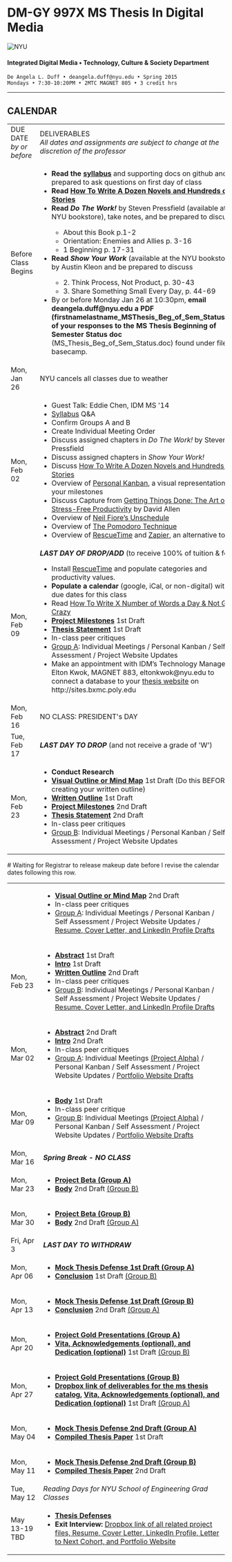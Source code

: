 # DM-GY 997X MS Thesis In Digital Media

![NYU](http://ws2.polishedsolid.com/de/nyu_soe_logo.png)
#### Integrated Digital Media • Technology, Culture & Society Department 

    De Angela L. Duff • deangela.duff@nyu.edu • Spring 2015 
    Mondays • 7:30-10:20PM • 2MTC MAGNET 805 • 3 credit hrs

---

## CALENDAR


<table>
<tr>
    <td width="15%">DUE DATE<br>
    <i>by or before</i></td>
    <td width="85%">DELIVERABLES<br><i>All dates and assignments are subject to change at the discretion of the professor</i></td> 
</tr>
<tr>
    <td>Before Class Begins</td>
    <td>
    <ul>
    <li><strong>Read the <a href="dm997X_ms_thesis_syllabus.md">syllabus</a></strong> and supporting docs on github and be prepared to ask questions on first day of class</li>
     <li><strong>Read <a href="http://chrisguillebeau.com/how-to-write-a-dozen-novels-and-hundreds-of-stories" target="_blank">How To Write A Dozen Novels and Hundreds of Stories</a></strong></li>
     <li><strong>Read <i>Do The Work!</i></strong> by Steven Pressfield (available at the NYU bookstore), take notes, and be prepared to discuss</li>
        <ul>
        <li>About this Book p.1-2</li>
        <li>Orientation: Enemies and Allies p. 3-16</li>
        <li>1 Beginning p. 17-31</li>
        </ul>
    <li><strong>Read <i>Show Your Work</i></strong> (available at the NYU bookstore) by Austin Kleon and be prepared to discuss</li>
        <ul>
        <li>2. Think Process, Not Product, p. 30-43</li>
        <li>3. Share Something Small Every Day, p. 44-69</li>
        </ul>  
    <li>By or before Monday Jan 26 at 10:30pm, <strong>email deangela.duff@nyu.edu a PDF (firstnamelastname_MSThesis_Beg_of_Sem_Status.pdf) of your responses to the MS Thesis Beginning of Semester Status doc</strong> (MS_Thesis_Beg_of_Sem_Status.doc) found under files on basecamp.</li>
    </ul></td>    
</tr>
<tr>
    <td>Mon, Jan 26</td>
    <td>NYU cancels all classes due to weather</td>
</tr>
<tr>
    <td>Mon, Feb 02</td>
    <td>
        <ul>
        <li>Guest Talk: Eddie Chen, IDM MS '14</li>
        <li><a href="dm997X_ms_thesis_syllabus.md">Syllabus</a> Q&amp;A</li>
        <li>Confirm Groups A and B</li>
        <li>Create Individual Meeting Order</li>
        <li>Discuss assigned chapters in <i>Do The Work!</i></strong> by Steven Pressfield</li>
        <li>Discuss assigned chapters in <i>Show Your Work!</i></li>
        <li>Discuss <a href="http://chrisguillebeau.com/how-to-write-a-dozen-novels-and-hundreds-of-stories" target="_blank">How To Write A Dozen Novels and Hundreds of Stories</a></li>
        <li>Overview of <a href="http://personalkanban.com" target="_blank">Personal Kanban</a>, a visual representation of your milestones</li>
        <li>Discuss Capture from <a href="http://www.amazon.com/Getting-Things-Done-Stress-Free-Productivity/dp/0142000280/ref=sr_1_1?ie=UTF8&qid=1420844841&sr=8-1&keywords=getting+things+done" target="_blank">Getting Things Done: The Art of Stress-Free Productivity</a> by David Allen
        <li>Overview of <a href="http://www.lifeclever.com/how-to-unschedule-your-work-and-enjoy-guilt-free-play" target="_blank">Neil Fiore’s Unschedule</a></li>
        <li>Overview of <a href="http://pomodorotechnique.com" target="_blank">The Pomodoro Technique</a></li>
        <li>Overview of <a href="http://rescuetime.com" target="_blank">RescueTime</a> and <a href="http://zapier.com" target="_blank">Zapier</a>, an alternative to <a href="https://ifttt.com/" target="_blank">ifttt</a></li>
        </ul>
    </td>  
</tr>
<tr>
    <td>Mon, Feb 09</td>
    <td><strong><i>LAST DAY OF DROP/ADD</i></strong> (to receive 100% of tuition &amp; fees)
    <ul> 
    <li>Install <a href="http://rescuetime.com" target="_blank">RescueTime</a> and populate categories and productivity values.</li>
    <li><strong>Populate a calendar</strong> (google, iCal, or non-digital) with due dates for this class</li>
    <li>Read <a href="http://thesiswhisperer.com/2011/03/24/how-to-write-1000-words-a-day-and-not-go-bat-shit-crazy" target="_blank">How To Write X Number of Words a Day &amp; Not Go Crazy</a></li>
    <li><strong><a href="dm997X_ms_thesis_project.md">Project Milestones</a></strong> 1st Draft</li>
    <li><strong><a href="dm997X_ms_thesis_paper.md">Thesis Statement</a></strong> 1st Draft</li>
    <li>In-class peer critiques</li>
    <li><a href="dm997X_ms_thesis_groups.md" target="_blank">Group A</a>: Individual Meetings / Personal Kanban / Self Assessment / Project Website Updates</li>
    <li>Make an appointment with IDM’s Technology Manager, Elton Kwok, MAGNET 883, eltonkwok@nyu.edu to connect a database to your <a href="dm997X_ms_thesis_website.md">thesis website</a> on http://sites.bxmc.poly.edu</li>
    </ul>
    </td> 
</tr>
<tr>
    <td>Mon, Feb 16</td>
    <td>NO CLASS: PRESIDENT's DAY</td>
</tr>
<tr>
    <td>Tue, Feb 17</td>
    <td><strong><i>LAST DAY TO DROP</i></strong> (and not receive a grade of 'W')</td> 
</tr>
<tr>
    <td>Mon, Feb 23</td>
    <td>
        <ul>
        <li><strong>Conduct Research</strong></li>
        <li><strong><a href="dm997X_ms_thesis_paper.md">Visual Outline or Mind Map</a></strong> 1st Draft (Do this BEFORE creating your written outline)</li>
        <li><strong><a href="dm997X_ms_thesis_paper.md">Written Outline</a></strong> 1st Draft</li>
        <li><strong><a href="dm997X_ms_thesis_project.md">Project Milestones</a></strong> 2nd Draft</li>
        <li><strong><a href="dm997X_ms_thesis_paper.md">Thesis Statement</a></strong> 2nd Draft</li>
        <li>In-class peer critiques</li>
        <li><a href="dm997X_ms_thesis_groups.md" target="_blank">Group B</a>: Individual Meetings / Personal Kanban / Self Assessment / Project Website Updates</li>
        </ul>
    </td> 
</tr>
</table>
# Waiting for Registrar to release makeup date before I revise the calendar dates following this row.
<table>
<tr>
    <td></td>
    <td>
    <ul>
    <li><strong><a href="dm997X_ms_thesis_paper.md">Visual Outline or Mind Map</a></strong> 2nd Draft</li>
    <li>In-class peer critiques</li>
    <li><a href="dm997X_ms_thesis_groups.md" target="_blank">Group A</a>: Individual Meetings / Personal Kanban / Self Assessment / Project Website Updates / <a href="dm997X_ms_thesis_assignments.md">Resume, Cover Letter, and LinkedIn Profile Drafts</a></li>
    </ul>    
    </td> 
</tr>
<tr>
    <td>Mon, Feb 23</td>
    <td>
    <ul>
    <li><strong><a href="dm997X_ms_thesis_paper.md">Abstract</a></strong> 1st Draft</li>
    <li><strong><a href="dm997X_ms_thesis_paper.md">Intro</a></strong> 1st Draft</li>
    <li><strong><a href="dm997X_ms_thesis_paper.md">Written Outline</a></strong> 2nd Draft</li>
    <li>In-class peer critiques</li>
    <li><a href="dm997X_ms_thesis_groups.md" target="_blank">Group B</a>: Individual Meetings / Personal Kanban / Self Assessment / Project Website Updates / <a href="dm997X_ms_thesis_assignments.md">Resume, Cover Letter, and LinkedIn Profile Drafts</a></li>
    </ul> 
    </td> 
</tr>
<tr>
    <td>Mon, Mar 02</td>
    <td>
    <ul>
    <li><strong><a href="dm997X_ms_thesis_paper.md">Abstract</a></strong> 2nd Draft</li>
    <li><strong><a href="dm997X_ms_thesis_paper.md">Intro</a></strong> 2nd Draft</li>  
    <li>In-class peer critiques</li>
    <li><a href="dm997X_ms_thesis_groups.md" target="_blank">Group A</a>: Individual Meetings <a href="dm997X_ms_thesis_project.md">(Project Alpha)</a> / Personal Kanban / Self Assessment / Project Website Updates / <a href="dm997X_ms_thesis_assignments.md">Portfolio Website Drafts</a></li>
    </ul> 
    </td> 
</tr>
<tr>
    <td>Mon, Mar 09</td>
    <td>
    <ul>
    <li><strong><a href="dm997X_ms_thesis_paper.md">Body</a></strong> 1st Draft</li> 
    <li>In-class peer critique</li>
    <li><a href="dm997X_ms_thesis_groups.md" target="_blank">Group B</a>: Individual Meetings <a href="dm997X_ms_thesis_project.md">(Project Alpha)</a> / Personal Kanban / Self Assessment / Project Website Updates / <a href="dm997X_ms_thesis_assignments.md">Portfolio Website Drafts</a></li>
    </ul> 
    </td> 
</tr>
<tr>
    <td>Mon, Mar 16</td>
    <td><strong><i>Spring Break - NO CLASS</i></strong></td> 
</tr>
<tr>
    <td>Mon, Mar 23</td>
    <td>
    <ul>
    <li><strong><a href="dm997X_ms_thesis_project.md">Project Beta <a href="dm997X_ms_thesis_groups.md" target="_blank">(Group A)</a></a></strong></li>
    <li><strong><a href="dm997X_ms_thesis_paper.md">Body</a></strong> 2nd Draft <a href="dm997X_ms_thesis_groups.md" target="_blank">(Group B)</a></li> 
    </ul>     
    </td> 
</tr>
<tr>
    <td>Mon, Mar 30</td>
    <td>
    <ul>
    <li><strong><a href="dm997X_ms_thesis_project.md">Project Beta <a href="dm997X_ms_thesis_groups.md" target="_blank">(Group B)</a></a></strong></li>
    <li><strong><a href="dm997X_ms_thesis_paper.md">Body</a></strong> 2nd Draft <a href="dm997X_ms_thesis_groups.md" target="_blank">(Group A)</a></li> 
    </ul> 
    </td> 
</tr>
<tr>
    <td>Fri, Apr 3</td>
    <td><strong><i>LAST DAY TO WITHDRAW</i></strong></td> 
</tr>

<tr>
    <td>Mon, Apr 06</td>
    <td>
    <ul>
    <li><strong><a href="dm997X_ms_thesis_project.md">Mock Thesis Defense 1st Draft <a href="dm997X_ms_thesis_groups.md" target="_blank">(Group A)</a></a></strong></li>
    <li><strong><a href="dm997X_ms_thesis_paper.md">Conclusion</a></strong> 1st Draft <a href="dm997X_ms_thesis_groups.md" target="_blank">(Group B)</a></li> 
    </ul> 
    </td> 
</tr>
<tr>
    <td>Mon, Apr 13</td>
    <td>
    <ul>
    <li><strong><a href="dm997X_ms_thesis_project.md">Mock Thesis Defense 1st Draft <a href="dm997X_ms_thesis_groups.md" target="_blank">(Group B)</a></a></strong></li>
    <li><strong><a href="dm997X_ms_thesis_paper.md">Conclusion</a></strong> 2nd Draft <a href="dm997X_ms_thesis_groups.md" target="_blank">(Group A)</a></li> 
    </ul> 
    </td> 
</tr>
<tr>
    <td>Mon, Apr 20</td>
    <td>
    <ul>
    <li><strong><a href="dm997X_ms_thesis_project.md">Project Gold Presentations <a href="dm997X_ms_thesis_groups.md" target="_blank">(Group A)</a></a></strong></li>
    <li><strong><a href="dm997X_ms_thesis_paper.md">Vita, Acknowledgements (optional), and Dedication (optional)</a></strong> 1st Draft <a href="dm997X_ms_thesis_groups.md" target="_blank">(Group B)</a></li> 
    </ul> 
    </td> 
</tr>
<tr>
    <td>Mon, Apr 27</td>
    <td>
    <ul>
    <li><strong><a href="dm997X_ms_thesis_project.md">Project Gold Presentations <a href="dm997X_ms_thesis_groups.md" target="_blank">(Group B)</a></a></strong></li>
    <li><strong><a href="dm997X_ms_thesis_assignments.md">Dropbox link of deliverables for the ms thesis catalog</a>, <a href="dm997X_ms_thesis_paper.md">Vita, Acknowledgements (optional), and Dedication (optional)</a></strong> 1st Draft <a href="dm997X_ms_thesis_groups.md" target="_blank">(Group A)</a></li> 
    </ul>     
    </td> 
</tr>
<tr>
    <td>Mon, May 04</td>
    <td>
    <ul>
    <li><strong><a href="dm997X_ms_thesis_project.md">Mock Thesis Defense 2nd Draft <a href="dm997X_ms_thesis_groups.md" target="_blank">(Group A)</a></a></strong></li>
    <li><strong><a href="dm997X_ms_thesis_paper.md">Compiled Thesis Paper</a></strong> 1st Draft</li> 
    </ul>  
    </td> 
</tr>
<tr>
    <td>Mon, May 11</td>
    <td>
    <ul>
    <li><strong><a href="dm997X_ms_thesis_project.md">Mock Thesis Defense 2nd Draft <a href="dm997X_ms_thesis_groups.md" target="_blank">(Group B)</a></a></strong></li>
    <li><strong><a href="dm997X_ms_thesis_paper.md">Compiled Thesis Paper</a></strong> 2nd Draft</li> 
    </ul>      
    </td> 
</tr>
<tr>
    <td>Tue, May 12</td>
    <td><i>Reading Days for NYU School of Engineering Grad Classes</i></td> 
</tr>
<tr>
    <td>May 13-19 TBD</td>
    <td>
    <ul>
    <li><strong><a href="dm997X_ms_thesis_defense.md">Thesis Defenses</a></strong></li>
    <li><strong>Exit Interview:</strong> <a href="dm997X_ms_thesis_assignments.md">Dropbox link of all related project files, Resume, Cover Letter, LinkedIn Profile, Letter to Next Cohort, and Portfolio Website</a></li>
    </ul>
    </td>
</tr>
</table>




